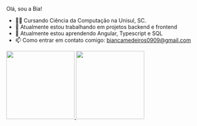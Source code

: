 Olá, sou a Bia!

- 🧑‍💻 Cursando Ciência da Computação na Unisul, SC.
- 🔭 Atualmente estou trabalhando em projetos backend e frontend
- 🌱 Atualmente estou aprendendo Angular, Typescript e SQL
- 📫 Como entrar em contato comigo: biancamedeiros0909@gmail.com

<div>
<a href="https://github.com/bianca0909">
<img height="180em" src="https://github-readme-stats.vercel.app/api?username=Bianca0909&show_icons=true&theme=dracula&include_all_commits=true&count_private=true"/>
<img height="180em" src="https://github-readme-stats.vercel.app/api/top-langs/?username=Bianca0909&layout=compact&langs_count=7&theme=dracula"/>
</div>

<gif src="https://tenor.com/view/bobs-burger-tina-belcher-fire-rage-louise-gif-12660998"/>
